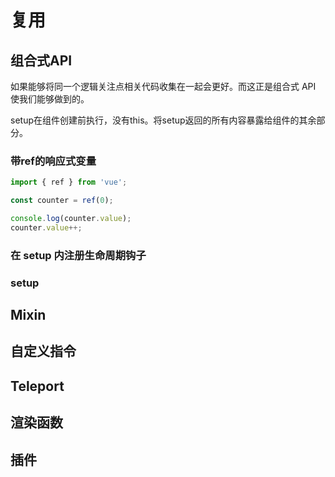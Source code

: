 # 复用

## 组合式API

如果能够将同一个逻辑关注点相关代码收集在一起会更好。而这正是组合式 API 使我们能够做到的。

setup在组件创建前执行，没有this。将setup返回的所有内容暴露给组件的其余部分。

### 带ref的响应式变量

```js
import { ref } from 'vue';

const counter = ref(0);

console.log(counter.value);
counter.value++;
```

### 在 setup 内注册生命周期钩子

### setup

## Mixin

## 自定义指令

## Teleport

## 渲染函数

## 插件

